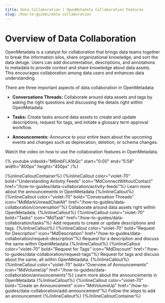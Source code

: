 ```yaml
---
title: Data Collaboration | OpenMetadata Collaboration Features
slug: /how-to-guides/data-collaboration
---
```


# Overview of Data Collaboration

OpenMetadata is a catalyst for collaboration that brings data teams together to break the information silos, share organizational knowledge, and sort the data deluge. Users can add documentation, descriptions, and annotations to metadata to provide context and share knowledge about data assets. This encourages collaboration among data users and enhances data understanding.

There are three important aspects of data collaboration in OpenMetadata:
- **Conversations Threads:** Collaborate around data assets and tags by asking the right questions and discussing the details right within OpenMetadata.

- **Tasks:** Create tasks around data assets to create and update descriptions, request for tags, and initiate a glossary term approval workflow. 

- **Announcements:** Announce to your entire team about the upcoming events and changes such as deprecation, deletion, or schema changes.

Watch the video on how to use the collaboration features in OpenMetadata.

{%  youtube videoId="M6mbFLA1bQc" start="0:00" end="5:58" width="800px" height="450px" /%}

{%inlineCalloutContainer%}
 {%inlineCallout
  color="violet-70"
  bold="Understanding Activity Feeds"
  icon="MdConnectWithoutContact"
  href="/how-to-guides/data-collaboration/activity-feeds"%}
  Learn more about the announcements in OpenMetadata
 {%/inlineCallout%}
 {%inlineCallout
  color="violet-70"
  bold="Conversation Threads"
  icon="MdMarkUnreadChatAlt"
  href="/how-to-guides/data-collaboration/conversation"%}
  Collaborate around data assets right within OpenMetadata.
 {%/inlineCallout%}
 {%inlineCallout
  color="violet-70"
  bold="Tasks"
  icon="MdTask"
  href="/how-to-guides/data-collaboration/tasks"%}
  Add requests to create or update descriptions and tags.
 {%/inlineCallout%}
 {%inlineCallout
  color="violet-70"
  bold="Request for Description"
  icon="MdDescription"
  href="/how-to-guides/data-collaboration/request-description"%}
  Request for a description and discuss the same within OpenMetadata
 {%/inlineCallout%}
 {%inlineCallout
  color="violet-70"
  bold="Request for Tags"
  icon="MdDiscount"
  href="/how-to-guides/data-collaboration/request-tags"%}
  Request for tags and discuss about the same, all within OpenMetadata.
 {%/inlineCallout%}
 {%inlineCallout
  color="violet-70"
  bold="Overview of Announcements"
  icon="MdVolumeUp"
  href="/how-to-guides/data-collaboration/announcements"%}
  Learn more about the announcements in OpenMetadata
 {%/inlineCallout%}
 {%inlineCallout
  color="violet-70"
  bold="Create an Announcement"
  icon="MdVolumeUp"
  href="/how-to-guides/data-collaboration/add-announcement"%}
  Follow the steps to add an announcement
 {%/inlineCallout%}
{%/inlineCalloutContainer%}